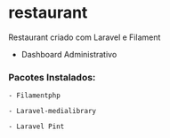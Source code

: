 # restaurant
 Restaurant criado com Laravel e Filament
 
 - Dashboard Administrativo
 
 ### Pacotes Instalados:

    - Filamentphp
    
    - Laravel-medialibrary
    
    - Laravel Pint
